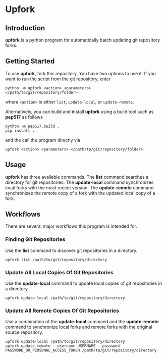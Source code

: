 # Upfork

## Introduction
**upfork** is a python program for automatically batch updating git repository forks.

## Getting Started
To use **upfork**, fork this repository. You have two options to use it.
If you want to run the script from the git repository, enter

```
python -m upfork <action> <parameters> </path/to/git/repository/folder>
```

where `<action>` is either `list`, `update-local`, or `update-remote`.

Alternatively, you can build and install **upfork** using a build tool such 
as **pep517** as follows

```
python -m pep517.build .
pip install .
```

and the call the program directly via

```
upfork <action> <parameters> </path/to/git/repository/folder>
```

## Usage
**upfork** has three available commands. The **list** command searches a directory 
for git repositories. The **update-local** command synchronizes local forks with 
the most recent version. The **update-remote** command synchronizes the remote 
copy of a fork with the updated local copy of a fork.

## Workflows
There are several major workflows this program is intended for.

### Finding Git Repositories
Use the **list** command to discover git repositories in a directory.

```
upfork list /path/to/git/repository/directory
```

### Update All Local Copies Of Git Repositories
Use the **update-local** command to update local copies of git repositories in 
a directory.

```
upfork update-local /path/to/git/repository/directory
```

### Update All Remote Copies Of Git Repositories
Use a combination of the **update-local** command and the **update-remote** 
command to synchronize local forks and remote forks with the original source 
repository.

```
upfork update-local /path/to/git/repository/directory
upfork update-remote --username USERNAME --password PASSWORD_OR_PERSONAL_ACCESS_TOKEN /path/to/git/repository/directory
```
